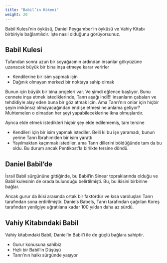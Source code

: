 ```yaml
---
title: "Babil’in Kökeni"
weight: 20
---
```


Babil Kulesi’nin öyküsü, Daniel Peygamber’in öyküsü ve Vahiy Kitabı birbiriyle bağlantılıdır. İşte nasıl olduğunu görüyorsunuz.

## Babil Kulesi

<a name="7258"></a>
Tufandan sonra uzun bir soyağacının ardından insanlar gökyüzüne uzanacak büyük bir bina inşa etmeye karar verirler

- Kendilerine bir isim yapmak için
- Dağınık olmayan merkezi bir noktaya sahip olmak

Bunun için büyük bir bina projeleri var. Ve şimdi eğlence başlıyor. Bunu cennete inşa etmek istediklerinde, Tanrı aşağı indi!!! insanların çabaları ve tehdidiyle alay eden buna bir göz atmak için. Ama Tanrı’nın onlar için hiçbir şeyin imkânsız olmayacağından endişe etmesi ne anlama geliyor? Muhtemelen o olmadan her şeyi yapabileceklerine ikna olmuşlardır.

Ayrıca elde etmek istedikleri hiçbir şey elde edilememiş, tam tersine

- Kendileri için bir isim yapmak istediler. Belli ki bu işe yaramadı, bunun yerine Tanrı İbrahim’den bir isim yarattı
- Yayılmaktan kaçınmak istediler, ama Tanrı dillerini böldüğünde tam da bu oldu. Bu durum ancak Pentikost’la birlikte tersine döndü.

## Daniel Babil’de

<a name="1c74"></a>
İsrail Babil sürgününe gittiğinde, bu Babil’in Sinear topraklarında olduğu ve Babil kulesinin de orada bulunduğu belirtilmişti. Bu, bu ikisini birbirine bağlar.

Ancak gurur da ikisi arasında ortak bir faktördür ve kısa varoluşları Tanrı tarafından sona erdirilmiştir. Daniels Babels, Tanrı tarafından çağrılan Koreş tarafından yenilgiye uğratılana kadar 100 yıldan daha az sürdü.

## Vahiy Kitabındaki Babil

<a name="082d"></a>
Vahiy kitabındaki Babil, Daniel’in Babil’i ile de güçlü bağlara sahiptir.

- Gurur konusuna sahibiz
- Hızlı bir Babil’in Düşüşü
- Tanrı’nın halkı sürgünde yaşıyor

